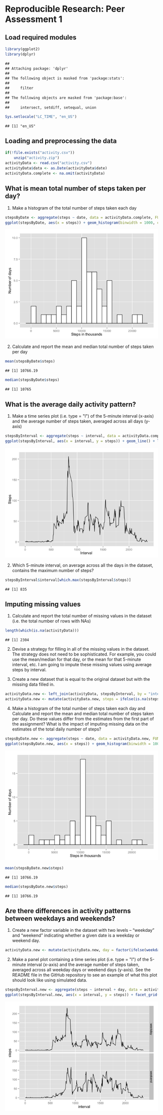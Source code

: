 # Reproducible Research: Peer Assessment 1

## Load required modules

```r
library(ggplot2)
library(dplyr)
```

```
## 
## Attaching package: 'dplyr'
## 
## The following object is masked from 'package:stats':
## 
##     filter
## 
## The following objects are masked from 'package:base':
## 
##     intersect, setdiff, setequal, union
```

```r
Sys.setlocale("LC_TIME", "en_US")
```

```
## [1] "en_US"
```

## Loading and preprocessing the data

```r
if(!file.exists("activity.csv"))
    unzip("activity.zip")
activityData <- read.csv("activity.csv")
activityData$data <- as.Date(activityData$date)
activityData.complete <- na.omit(activityData)
```

## What is mean total number of steps taken per day?

1. Make a histogram of the total number of steps taken each day

```r
stepsByDate <- aggregate(steps ~ date, data = activityData.complete, FUN = sum)
ggplot(stepsByDate, aes(x = steps)) + geom_histogram(binwidth = 1000, colour = "black", fill = "white") + labs(x = "Steps in thousands", y = "Number of days")
```

![](PA1_template_files/figure-html/unnamed-chunk-3-1.png) 

2. Calculate and report the mean and median total number of steps taken per day

```r
mean(stepsByDate$steps)
```

```
## [1] 10766.19
```

```r
median(stepsByDate$steps)
```

```
## [1] 10765
```

## What is the average daily activity pattern?

1. Make a time series plot (i.e. type = "l") of the 5-minute interval (x-axis) and the average number of steps taken, averaged across all days (y-axis)

```r
stepsByInterval <- aggregate(steps ~ interval, data = activityData.complete, FUN = mean)
ggplot(stepsByInterval, aes(x = interval, y = steps)) + geom_line() + labs(x = "Interval", y = "Steps")
```

![](PA1_template_files/figure-html/unnamed-chunk-5-1.png) 

2. Which 5-minute interval, on average across all the days in the dataset, contains the maximum number of steps?

```r
stepsByInterval$interval[which.max(stepsByInterval$steps)]
```

```
## [1] 835
```

## Imputing missing values

1. Calculate and report the total number of missing values in the dataset (i.e. the total number of rows with NAs)

```r
length(which(is.na(activityData)))
```

```
## [1] 2304
```

2. Devise a strategy for filling in all of the missing values in the dataset. The strategy does not need to be sophisticated. For example, you could use the mean/median for that day, or the mean for that 5-minute interval, etc.
I am going to impute these missing values using average steps by interval.

3. Create a new dataset that is equal to the original dataset but with the missing data filled in.

```r
activityData.new <- left_join(activityData, stepsByInterval, by = "interval")
activityData.new <- mutate(activityData.new, steps = ifelse(is.na(steps.x), steps.y, steps.x))
```

4. Make a histogram of the total number of steps taken each day and Calculate and report the mean and median total number of steps taken per day. Do these values differ from the estimates from the first part of the assignment? What is the impact of imputing missing data on the estimates of the total daily number of steps?

```r
stepsByDate.new <- aggregate(steps ~ date, data = activityData.new, FUN = sum)
ggplot(stepsByDate.new, aes(x = steps)) + geom_histogram(binwidth = 1000, colour = "black", fill = "white") + labs(x = "Steps in thousands", y = "Number of days")
```

![](PA1_template_files/figure-html/unnamed-chunk-9-1.png) 


```r
mean(stepsByDate.new$steps)
```

```
## [1] 10766.19
```


```r
median(stepsByDate.new$steps)
```

```
## [1] 10766.19
```

## Are there differences in activity patterns between weekdays and weekends?
1. Create a new factor variable in the dataset with two levels – “weekday” and “weekend” indicating whether a given date is a weekday or weekend day.

```r
activityData.new <- mutate(activityData.new, day = factor(ifelse(weekdays(as.Date(activityData.new$date)) %in% c("Saturday", "Sunday"), "weekend", "weekday")))
```

2. Make a panel plot containing a time series plot (i.e. type = "l") of the 5-minute interval (x-axis) and the average number of steps taken, averaged across all weekday days or weekend days (y-axis). See the README file in the GitHub repository to see an example of what this plot should look like using simulated data.

```r
stepsByInterval.new <- aggregate(steps ~ interval + day, data = activityData.new, FUN = mean)
ggplot(stepsByInterval.new, aes(x = interval, y = steps)) + facet_grid(day ~ .) + geom_line()
```

![](PA1_template_files/figure-html/unnamed-chunk-13-1.png) 
